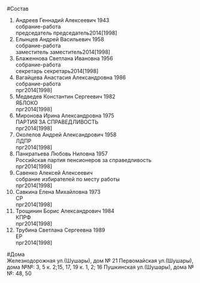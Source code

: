 #Состав  
1. Андреев Геннадий Алексеевич 1943  
    собрание-работа  
    председатель председатель2014[1998]  
2. Елынцев Андрей Васильевич 1958  
    собрание-работа  
    заместитель заместитель2014[1998]  
3. Блаженнова Светлана Ивановна 1956  
    собрание-работа  
    секретарь секретарь2014[1998]  
4. Вагайцева Анастасия Александровна 1986  
    собрание-работа  
    прг2014[1998]  
5. Медведев Константин Сергеевич 1982  
    ЯБЛОКО  
    прг2014[1998]  
6. Миронова Ирина Александровна 1975  
    ПАРТИЯ ЗА СПРАВЕДЛИВОСТЬ  
    прг2014[1998]  
7. Околелов Андрей Александрович 1958  
    ЛДПР  
    прг2014[1998]  
8. Панкратьева Любовь Ниловна 1957  
    Российская партия пенсионеров за справедливость  
    прг2014[1998]  
9. Савенко Алексей Алексеевич  
    собрание избирателей по месту работы  
    прг2014[1998]  
10. Савкина Елена Михайловна 1973  
    СР  
    прг2014[1998]  
11. Трощинин Борис Александрович 1984  
    КПРФ  
    прг2014[1998]  
12. Трубина Светлана Сергеевна 1989  
    ЕР  
    прг2014[1998]  
  
#Дома  
Железнодорожная ул.(Шушары), дом № 21 Первомайская ул.(Шушары), дома №№: 3, 5 к. 2;15, 17, 19 к. 1, 2; 16 Пушкинская ул.(Шушары), дома №№: 48, 50  
  

